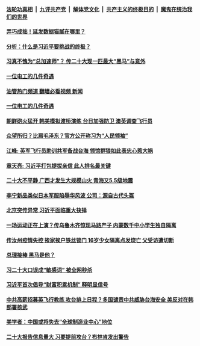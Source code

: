 ####  [法轮功真相](../../../../basic/blob/master/README.md?t=10201901) &nbsp;|&nbsp; [九评共产党](../../../../9ping.md/blob/master/README.md?t=10201901) &nbsp;|&nbsp; [解体党文化](../../../../jtdwh.md/blob/master/README.md?t=10201901)  &nbsp;|&nbsp; [共产主义的终极目的](../../../../gczydzjmd.md/blob/master/README.md?t=10201901) &nbsp;|&nbsp; [魔鬼在统治我们的世界](../../../../mgztzwmdsj.md/blob/master/README.md?t=10201901) 

#### [弄巧成拙！延发数据猫腻在哪里？](../pages/soh5/663810.md?t=10201901) 
#### [分析：什么是习近平要挑战的终极？](../pages/soh5/663750.md?t=10201901) 
#### [习真不愧为“总加速师”？ 传二十大现一匹最大“黑马”与意外](../pages/soh5/663678.md?t=10201901) 
#### [一位电工的几件奇遇](../pages/soh5/663666.md?t=10201901) 
#### [油管热门频道 翻墙必看视频 新闻](http://209.250.226.216:81/youtube.html?10201901)
#### [一位电工的几件奇遇](../pages/soh5/663666.md?t=10201901) 
#### [朝鲜砲火猛开 韩美模拟渡桥演练 台日加强防卫  澳英调查飞行员 ](../pages/soh5/663660.md?t=10201901) 
#### [众望所归？比肩毛泽东？官方公开称习为“人民领袖” ](../pages/soh5/663654.md?t=10201901) 
#### [江峰: 英军飞行员助训共军备战台海 领馆群狼如此表忠心惹大祸  ](../pages/soh5/663651.md?t=10201901) 
#### [章天亮: 习近平打包提拔亲信 此人排名最关键](../pages/soh5/663636.md?t=10201901) 
#### [二十大不平静 广西才发生大规模山火 青海又5.5级地震](../pages/soh5/663576.md?t=10201901) 
#### [李宁新品类似日本军服陷辱华风波 公司：源自古代头盔](../pages/soh5/663543.md?t=10201901) 
#### [北京突传异常 习近平面临重大抉择](../pages/soh5/663414.md?t=10201901) 
#### [一场运动正在上演？传乌鲁木齐惊现马路产子 内蒙数千中小学生独自隔离](../pages/soh5/663549.md?t=10201901) 
#### [传汝州疫情失控 挨家挨户铁丝锁门 16岁少女隔离点发烧亡 父受访遭切断 ](../pages/soh5/663399.md?t=10201901) 
#### [总理接棒 黑马是他？](../pages/soh5/663486.md?t=10201901) 
#### [习二十大口误成“敏感词” 被全网秒杀](../pages/soh5/663477.md?t=10201901) 
#### [习近平首次倡导“财富积累机制” 释明显信号](../pages/soh5/663474.md?t=10201901) 
#### [中共高薪招募英飞行教练 攻台排上日程？多国谴责中共威胁台海安全 美反对在韩部署核武](../pages/soh5/663378.md?t=10201901) 
#### [美学者：中国或将失去“全球制造业中心”地位](../pages/soh5/663345.md?t=10201901) 
#### [二十大报告信息量大  习要提前攻台？布林肯发出警告](../pages/soh5/663351.md?t=10201901) 
<img src='http://gfw-breaker.win/goodnews/indexes/soh5.md' width='0px' height='0px'/>
